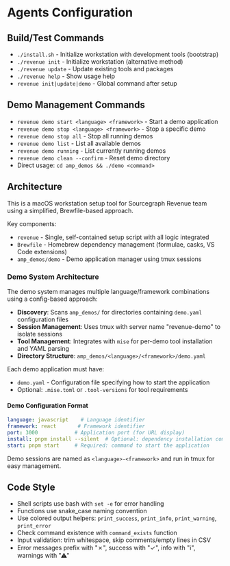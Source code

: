 # Agents Configuration

## Build/Test Commands

- `./install.sh` - Initialize workstation with development tools (bootstrap)
- `./revenue init` - Initialize workstation (alternative method)
- `./revenue update` - Update existing tools and packages  
- `./revenue help` - Show usage help
- `revenue init|update|demo` - Global command after setup

## Demo Management Commands

- `revenue demo start <language> <framework>` - Start a demo application
- `revenue demo stop <language> <framework>` - Stop a specific demo
- `revenue demo stop all` - Stop all running demos
- `revenue demo list` - List all available demos
- `revenue demo running` - List currently running demos
- `revenue demo clean --confirm` - Reset demo directory
- Direct usage: `cd amp_demos && ./demo <command>`

## Architecture

This is a macOS workstation setup tool for Sourcegraph Revenue team using a simplified, Brewfile-based approach.

Key components:

- `revenue` - Single, self-contained setup script with all logic integrated
- `Brewfile` - Homebrew dependency management (formulae, casks, VS Code extensions)
- `amp_demos/demo` - Demo application manager using tmux sessions

### Demo System Architecture

The demo system manages multiple language/framework combinations using a config-based approach:

- **Discovery**: Scans `amp_demos/` for directories containing `demo.yaml` configuration files
- **Session Management**: Uses tmux with server name "revenue-demo" to isolate sessions
- **Tool Management**: Integrates with `mise` for per-demo tool installation and YAML parsing
- **Directory Structure**: `amp_demos/<language>/<framework>/demo.yaml`

Each demo application must have:
- `demo.yaml` - Configuration file specifying how to start the application
- Optional: `.mise.toml` or `.tool-versions` for tool requirements

#### Demo Configuration Format

```yaml
language: javascript    # Language identifier
framework: react       # Framework identifier  
port: 3000            # Application port (for URL display)
install: pnpm install --silent  # Optional: dependency installation command
start: pnpm start     # Required: command to start the application
```

Demo sessions are named as `<language>-<framework>` and run in tmux for easy management.

## Code Style

- Shell scripts use bash with `set -e` for error handling
- Functions use snake_case naming convention
- Use colored output helpers: `print_success`, `print_info`, `print_warning`, `print_error`
- Check command existence with `command_exists` function
- Input validation: trim whitespace, skip comments/empty lines in CSV
- Error messages prefix with "✗", success with "✓", info with "ℹ", warnings with "⚠"
